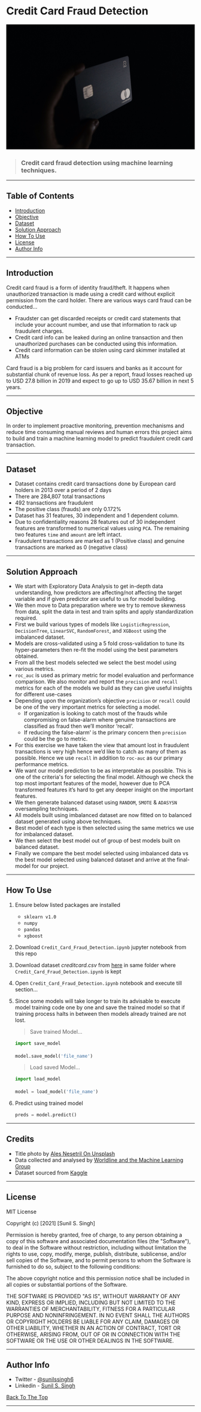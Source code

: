 # Credit Card Fraud Detection

![](images/main-project-image.jpg)

> ### Credit card fraud detection using machine learning techniques.

---

## Table of Contents

- [Introduction](#introduction) 
- [Objective](#objective)
- [Dataset](#dataset)
- [Solution Approach](#solution-approach)
- [How To Use](#how-to-use)
- [License](#license)
- [Author Info](#author-info)

---

## Introduction

Credit card fraud is a form of identity fraud/theft. It happens when unauthorized transaction is made using a credit card without
explicit permission from the card holder. There are various ways card fraud can be conducted...
- Fraudster can get discarded receipts or credit card statements that include your account number, and use that information to rack up fraudulent charges.
- Credit card info can be leaked during an online transaction and then unauthorized purchases can be conducted using this
information.
- Credit card information can be stolen using card skimmer installed at ATMs

Card fraud is a big problem for card issuers and banks as it account for substantial chunk of revenue loss. As per a report, fraud
losses reached up to USD 27.8 billion in 2019 and expect to go up to USD 35.67 billion in next 5 years. 

---
## Objective
In order to implement proactive monitoring, prevention mechanisms and reduce time consuming manual reviews and human errors this project aims to build and train a machine learning model to predict fraudulent credit card transaction.

---
## Dataset
- Dataset contains credit card transactions done by European card holders in 2013 over a period of 2 days
- There are 284,807 total transactions
- 492 transactions are fraudulent 
- The positive class (frauds) are only 0.172%
- Dataset has 31 features, 30 independent and 1 dependent column.
- Due to confidentiality reasons 28 features out of 30 independent features are transformed to numerical values using `PCA`. The remaining two features `time` and `amount` are left intact.  
- Fraudulent transactions are marked as 1 (Positive class) and genuine transactions are marked as 0 (negative class)
---

## Solution Approach
- We start with Exploratory Data Analysis to get in-depth data understanding, how predictors are affecting/not affecting the target variable and if given predictor are useful to us for model building.
- We then move to Data preparation where we try to remove skewness from data, split the data in test and train splits and apply standardization required.
- First we build various types of models like `LogisticRegression`, `DecisionTree`, `LinearSVC`, `RandomForest`, and `XGBoost` using the imbalanced dataset.
- Models are cross-validated using a 5 fold cross-validation to tune its hyper-parameters then re-fit the model using the best parameters obtained.
- From all the best models selected we select the best model using various metrics.
- `roc_auc` is used as primary metric for model evaluation and performance comparison. We also monitor and report
the `precision` and `recall` metrics for each of the models we build as they can give useful insights for different use-cases
- Depending upon the organization’s objective `precision` or `recall` could be one of the very important metrics for selecting a model. 
    - If organization is looking to catch most of the frauds while compromising on false-alarm where genuine
    transactions are classified as fraud then we’ll monitor ‘recall’. 
    - If reducing the false-alarm' is the primary concern then
    `precision` could be the go to metric.
- For this exercise we have taken the view that amount lost in fraudulent transactions is very high hence we’d like to catch as many of them as possible. Hence we use `recall` in addition to `roc-auc` as our primary performance metrics.
- We want our model prediction to be as interpretable as possible. This is one of the criteria's for selecting the final
model. Although we check the top most important features of the model, however due to PCA transformed features it’s hard to get any deeper insight on the important features.
- We then generate balanced dataset using `RANDOM`, `SMOTE` & `ADASYSN` oversampling techniques.
- All models built using imbalanced dataset are now fitted on to balanced dataset generated using above techniques.
- Best model of each type is then selected using the same metrics we use for imbalanced dataset.
- We then select the best model out of group of best models built on balanced dataset.
- Finally we compare the best model selected using imbalanced data vs the best model selected using balanced dataset and
arrive at the final-model for our project.

---

## How To Use
1. Ensure below listed packages are installed
    - `sklearn v1.0`
    - `numpy`
    - `pandas`
    - `xgboost`
2. Download `Credit_Card_Fraud_Detection.ipynb` jupyter notebook from this repo
3. Download dataset *creditcard.csv* from [here](https://drive.google.com/file/d/1aB4exBKkYppBkfJ-8eByy3pe4k6YC9bu/view?usp=sharing) in same folder where `Credit_Card_Fraud_Detection.ipynb` is kept
4. Open `Credit_Card_Fraud_Detection.ipynb` notebook and execute till section...
5. Since some models will take longer to train its advisable to execute model training code one by one and save the trained model so that if training process halts in between then models already trained are not lost.

    > Save trained Model...
    ```python
    import save_model

    model.save_model('file_name')

    ```

    > Load saved Model...
    ```python
    import load_model

    model = load_model('file_name')

    ```
6. Predict using trained model
    ```python
    preds = model.predict()
    ```
---

## Credits

- Title photo by [Ales Nesetril On Unsplash](https://unsplash.com/photos/ex_p4AaBxbs?utm_source=unsplash&utm_medium=referral&utm_content=creditShareLink)
- Data collected and analysed by [Worldline and the Machine Learning Group](http://mlg.ulb.ac.be) 
- Dataset sourced from [Kaggle](https://www.kaggle.com/)
---

## License

MIT License

Copyright (c) [2021] [Sunil S. Singh]

Permission is hereby granted, free of charge, to any person obtaining a copy
of this software and associated documentation files (the "Software"), to deal
in the Software without restriction, including without limitation the rights
to use, copy, modify, merge, publish, distribute, sublicense, and/or sell
copies of the Software, and to permit persons to whom the Software is
furnished to do so, subject to the following conditions:

The above copyright notice and this permission notice shall be included in all
copies or substantial portions of the Software.

THE SOFTWARE IS PROVIDED "AS IS", WITHOUT WARRANTY OF ANY KIND, EXPRESS OR
IMPLIED, INCLUDING BUT NOT LIMITED TO THE WARRANTIES OF MERCHANTABILITY,
FITNESS FOR A PARTICULAR PURPOSE AND NONINFRINGEMENT. IN NO EVENT SHALL THE
AUTHORS OR COPYRIGHT HOLDERS BE LIABLE FOR ANY CLAIM, DAMAGES OR OTHER
LIABILITY, WHETHER IN AN ACTION OF CONTRACT, TORT OR OTHERWISE, ARISING FROM,
OUT OF OR IN CONNECTION WITH THE SOFTWARE OR THE USE OR OTHER DEALINGS IN THE
SOFTWARE.

---

## Author Info

- Twitter - [@sunilssingh6](https://twitter.com/sunilssingh6)
- Linkedin - [Sunil S. Singh](https://linkedin.com/in/sssingh)

[Back To The Top](#Credit-Card-Fraud-Detection)

---
